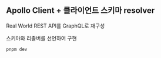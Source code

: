 ## Apollo Client + 클라이언트 스키마 resolver

Real World REST API를 GraphQL로 재구성

스키마와 리졸버를 선언하여 구현

```bash
pnpm dev
```
